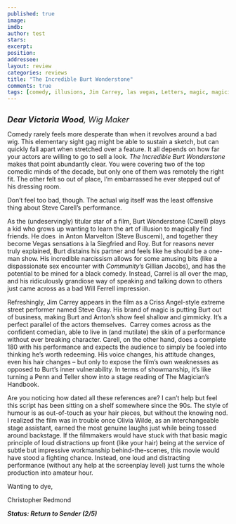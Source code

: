```yaml
---
published: true
image: 
imdb: 
author: test 
stars: 
excerpt: 
position: 
addressee: 
layout: review
categories: reviews
title: "The Incredible Burt Wonderstone"
comments: true
tags: [comedy, illusions, Jim Carrey, las vegas, Letters, magic, magicians, spoof, Steve Buscemi, Steve Carrell, street]
---
```

<div><p><span class="full-image-block ssNonEditable"><span><a href="/letters/2013/4/16/the-incredible-burt-wonderstone.html"><img src="http://static.squarespace.com/static/5005f6bcc4aa41161b33e89e/5329cf1fe4b07c068ebf74de/5329cf1fe4b07c068ebf7819/1366118299207/The%20Incredible%20Burt%20Wonderstone.jpg" alt="" /></a></span></span></p>
<p><em><span style="font-size:130%;"><strong>Dear Victoria Wood</strong>, Wig Maker</span></em></p>
<p>Comedy rarely feels more desperate than when it revolves around a bad wig. This elementary sight gag might be able to sustain a sketch, but can quickly fall apart when stretched over a feature. It all depends on how far your actors are willing to go to sell a look. <em>The Incredible Burt Wonderstone</em> makes that point abundantly clear. You were covering two of the top comedic minds of the decade, but only one of them was remotely the right fit. The other felt so out of place, I&rsquo;m embarrassed he ever stepped out of his dressing room.</p>
<p>Don&rsquo;t feel too bad, though. The actual wig itself was the least offensive thing about Steve Carell&rsquo;s performance.</p>
<p>As the (undeservingly) titular star of a film, Burt Wonderstone (Carell) plays a kid who grows up wanting to learn the art of illusion to magically find friends. He does &nbsp;in Anton Marvelton (Steve Buscemi), and together they become Vegas sensations &agrave; la Siegfried and Roy. But for reasons never truly explained, Burt distains his partner and feels like he should be a one-man show. His incredible narcissism allows for some amusing bits (like a dispassionate sex encounter with <em>Community</em>&rsquo;s Gillian Jacobs), and has the potential to be mined for a black comedy. Instead, Carrel is all over the map, and his ridiculously grandiose way of speaking and talking down to others just came across as a bad Will Ferrell impression.</p>
<p>Refreshingly, Jim Carrey appears in the film as a Criss Angel-style extreme street performer named Steve Gray. His brand of magic is putting Burt out of business, making Burt and Anton&rsquo;s show feel shallow and gimmicky. It&rsquo;s a perfect parallel of the actors themselves.&nbsp; Carrey comes across as the confident comedian, able to live in (and mutilate) the skin of a performance without ever breaking character. Carell, on the other hand, does a complete 180 with his performance and expects the audience to simply be fooled into thinking he&rsquo;s worth redeeming. His voice changes, his attitude changes, even his hair changes &ndash; but only to expose the film&rsquo;s own weaknesses as opposed to Burt&rsquo;s inner vulnerability. In terms of showmanship, it&rsquo;s like turning a Penn and Teller show into a stage reading of The Magician&rsquo;s Handbook.</p>
<p>Are you noticing how dated all these references are? I can&rsquo;t help but feel this script has been sitting on a shelf somewhere since the 90s. The style of humour is as out-of-touch as your hair pieces, but without the knowing nod. I realized the film was in trouble once Olivia Wilde, as an interchangeable stage assistant, earned the most genuine laughs just while being tossed around backstage. If the filmmakers would have stuck with that basic magic principle of loud distractions up front (like your hair) being at the service of subtle but impressive workmanship behind-the-scenes, this movie would have stood a fighting chance. Instead, one loud and distracting performance (without any help at the screenplay level) just turns the whole production into amateur hour.</p>
<p>Wanting to dye,</p>
<p>Christopher Redmond</p>
<p><strong><em>Status: Return to Sender (2/5)</em></strong></p></div>
